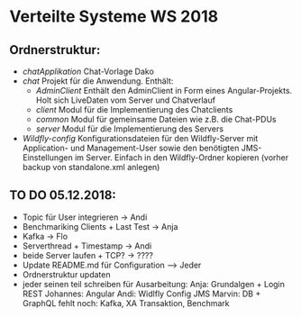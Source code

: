 # Verteilte Systeme WS 2018

## Ordnerstruktur:
*  *chatApplikation* Chat-Vorlage Dako
*  *chat* Projekt für die Anwendung. Enthält:
    * *AdminClient* Enthält den AdminClient in Form eines Angular-Projekts. Holt sich LiveDaten vom Server und Chatverlauf
    * *client* Modul für die Implementierung des Chatclients
    * *common* Modul für gemeinsame Dateien wie z.B. die Chat-PDUs
    * *server* Modul für die Implementierung des Servers
*  *Wildfly-config* Konfigurationsdateien für den Wildfly-Server mit Application- und Management-User sowie den benötigten JMS-Einstellungen im Server. Einfach in den Wildfly-Ordner kopieren (vorher backup von standalone.xml anlegen)

## TO DO 05.12.2018:
* Topic für User integrieren            -> Andi
* Benchmariking Clients + Last Test     -> Anja    
* Kafka                                 -> Flo
* Serverthread + Timestamp               -> Andi
* beide Server laufen  + TCP?            -> ????
* Update README.md für Configuration		--> Jeder
* Ordnerstruktur updaten
* jeder seinen teil schreiben für Ausarbeitung:
         Anja: Grundalgen + Login REST
         Johannes: Angular
         Andi: Widlfly Config JMS
         Marvin: DB + GraphQL
         fehlt noch: Kafka, XA Transaktion, Benchmark
